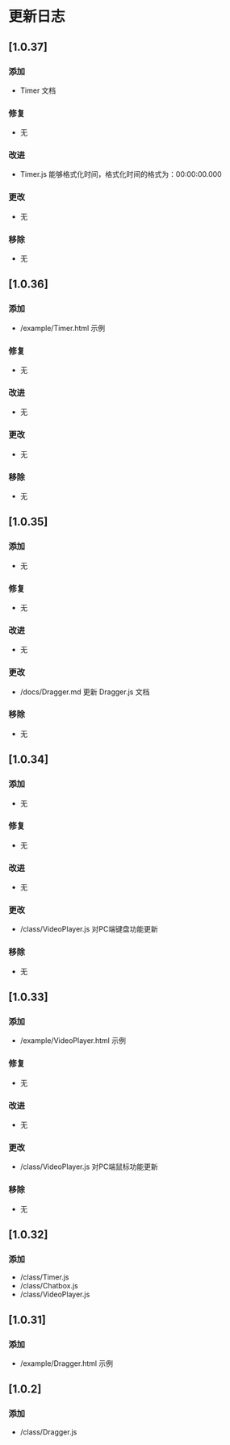 # 更新日志

## [1.0.37]

### 添加
- Timer 文档

### 修复
- 无

### 改进
- Timer.js 能够格式化时间，格式化时间的格式为：00:00:00.000

### 更改
- 无

### 移除
- 无

## [1.0.36]

### 添加
- /example/Timer.html 示例

### 修复
- 无

### 改进
- 无

### 更改
- 无

### 移除
- 无

## [1.0.35]

### 添加
- 无

### 修复
- 无

### 改进
- 无

### 更改
- /docs/Dragger.md 更新 Dragger.js 文档

### 移除
- 无

## [1.0.34]

### 添加
- 无

### 修复
- 无

### 改进
- 无

### 更改
- /class/VideoPlayer.js 对PC端键盘功能更新

### 移除
- 无

## [1.0.33]

### 添加
- /example/VideoPlayer.html 示例

### 修复
- 无

### 改进
- 无

### 更改
- /class/VideoPlayer.js 对PC端鼠标功能更新

### 移除
- 无

## [1.0.32]

### 添加
- /class/Timer.js
- /class/Chatbox.js
- /class/VideoPlayer.js

## [1.0.31]

### 添加
- /example/Dragger.html 示例

## [1.0.2]

### 添加
- /class/Dragger.js